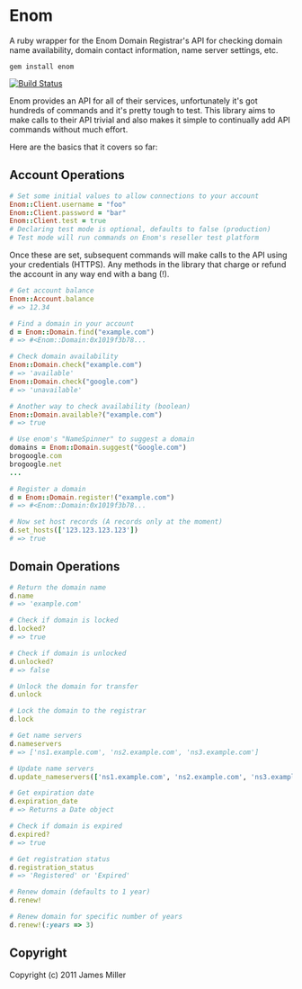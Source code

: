 # Enom

A ruby wrapper for the Enom Domain Registrar's API for checking domain name
availability, domain contact information, name server settings, etc.

```
gem install enom
```

[![Build Status](https://secure.travis-ci.org/bensie/enom.png)](http://travis-ci.org/bensie/enom)

Enom provides an API for all of their services, unfortunately it's got hundreds of commands and it's pretty tough to test.  This library aims to make calls to their API trivial and also makes it simple to continually add API commands without much effort.

Here are the basics that it covers so far:

## Account Operations

```ruby
# Set some initial values to allow connections to your account
Enom::Client.username = "foo"
Enom::Client.password = "bar"
Enom::Client.test = true
# Declaring test mode is optional, defaults to false (production)
# Test mode will run commands on Enom's reseller test platform
```

Once these are set, subsequent commands will make calls to the API using your credentials (HTTPS).  Any methods in the library that charge or refund the account in any way end with a bang (!).

```ruby
# Get account balance
Enom::Account.balance
# => 12.34

# Find a domain in your account
d = Enom::Domain.find("example.com")
# => #<Enom::Domain:0x1019f3b78...

# Check domain availability
Enom::Domain.check("example.com")
# => 'available'
Enom::Domain.check("google.com")
# => 'unavailable'

# Another way to check availability (boolean)
Enom::Domain.available?("example.com")
# => true

# Use enom's "NameSpinner" to suggest a domain
domains = Enom::Domain.suggest("Google.com")
brogoogle.com
brogoogle.net
...

# Register a domain
d = Enom::Domain.register!("example.com")
# => #<Enom::Domain:0x1019f3b78...

# Now set host records (A records only at the moment)
d.set_hosts(['123.123.123.123'])
# => true
```

## Domain Operations

```ruby
# Return the domain name
d.name
# => 'example.com'

# Check if domain is locked
d.locked?
# => true

# Check if domain is unlocked
d.unlocked?
# => false

# Unlock the domain for transfer
d.unlock

# Lock the domain to the registrar
d.lock

# Get name servers
d.nameservers
# => ['ns1.example.com', 'ns2.example.com', 'ns3.example.com']

# Update name servers
d.update_nameservers(['ns1.example.com', 'ns2.example.com', 'ns3.example.com'])

# Get expiration date
d.expiration_date
# => Returns a Date object

# Check if domain is expired
d.expired?
# => true

# Get registration status
d.registration_status
# => 'Registered' or 'Expired'

# Renew domain (defaults to 1 year)
d.renew!

# Renew domain for specific number of years
d.renew!(:years => 3)
```

## Copyright

Copyright (c) 2011 James Miller
